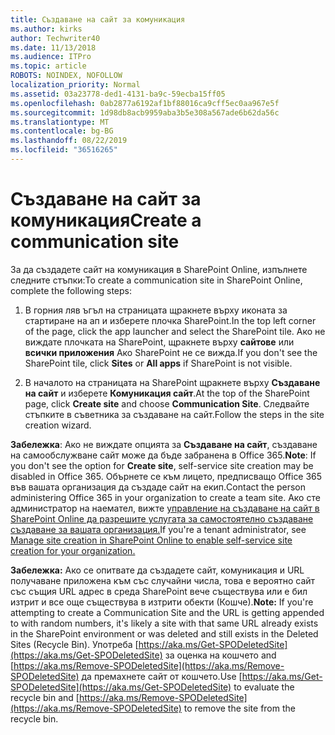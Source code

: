 ```yaml
---
title: Създаване на сайт за комуникация
ms.author: kirks
author: Techwriter40
ms.date: 11/13/2018
ms.audience: ITPro
ms.topic: article
ROBOTS: NOINDEX, NOFOLLOW
localization_priority: Normal
ms.assetid: 03a23778-ded1-4131-ba9c-59ecba15ff05
ms.openlocfilehash: 0ab2877a6192af1bf88016ca9cff5ec0aa967e5f
ms.sourcegitcommit: 1d98db8acb9959aba3b5e308a567ade6b62da56c
ms.translationtype: MT
ms.contentlocale: bg-BG
ms.lasthandoff: 08/22/2019
ms.locfileid: "36516265"
---
```

# <a name="create-a-communication-site"></a><span data-ttu-id="37e08-102">Създаване на сайт за комуникация</span><span class="sxs-lookup"><span data-stu-id="37e08-102">Create a communication site</span></span>

<span data-ttu-id="37e08-103">За да създадете сайт на комуникация в SharePoint Online, изпълнете следните стъпки:</span><span class="sxs-lookup"><span data-stu-id="37e08-103">To create a communication site in SharePoint Online, complete the following steps:</span></span> 
  
1. <span data-ttu-id="37e08-104">В горния ляв ъгъл на страницата щракнете върху иконата за стартиране на ап и изберете плочка SharePoint.</span><span class="sxs-lookup"><span data-stu-id="37e08-104">In the top left corner of the page, click the app launcher and select the SharePoint tile.</span></span> <span data-ttu-id="37e08-105">Ако не виждате плочката на SharePoint, щракнете върху **сайтове** или **всички приложения** Ако SharePoint не се вижда.</span><span class="sxs-lookup"><span data-stu-id="37e08-105">If you don't see the SharePoint tile, click **Sites** or **All apps** if SharePoint is not visible.</span></span> 
    
2. <span data-ttu-id="37e08-106">В началото на страницата на SharePoint щракнете върху **Създаване на сайт** и изберете **Комуникация сайт**.</span><span class="sxs-lookup"><span data-stu-id="37e08-106">At the top of the SharePoint page, click **Create site** and choose **Communication Site**.</span></span> <span data-ttu-id="37e08-107">Следвайте стъпките в съветника за създаване на сайт.</span><span class="sxs-lookup"><span data-stu-id="37e08-107">Follow the steps in the site creation wizard.</span></span> 
    
 <span data-ttu-id="37e08-108">**Забележка**: Ако не виждате опцията за **Създаване на сайт**, създаване на самообслужване сайт може да бъде забранена в Office 365.</span><span class="sxs-lookup"><span data-stu-id="37e08-108">**Note**: If you don't see the option for **Create site**, self-service site creation may be disabled in Office 365.</span></span> <span data-ttu-id="37e08-109">Обърнете се към лицето, предписващо Office 365 във вашата организация да създаде сайт на екип.</span><span class="sxs-lookup"><span data-stu-id="37e08-109">Contact the person administering Office 365 in your organization to create a team site.</span></span> <span data-ttu-id="37e08-110">Ако сте администратор на наемател, вижте [управление на създаване на сайт в SharePoint Online да разрешите услугата за самостоятелно създаване създаване за вашата организация.](https://go.microsoft.com/fwlink/?linkid=2018780)</span><span class="sxs-lookup"><span data-stu-id="37e08-110">If you're a tenant administrator, see [Manage site creation in SharePoint Online to enable self-service site creation for your organization.](https://go.microsoft.com/fwlink/?linkid=2018780)</span></span>
  
 <span data-ttu-id="37e08-111">**Забележка:** Ако се опитвате да създадете сайт, комуникация и URL получаване приложена към със случайни числа, това е вероятно сайт със същия URL адрес в среда SharePoint вече съществува или е бил изтрит и все още съществува в изтрити обекти (Кошче).</span><span class="sxs-lookup"><span data-stu-id="37e08-111">**Note:** If you're attempting to create a Communication Site and the URL is getting appended to with random numbers, it's likely a site with that same URL already exists in the SharePoint environment or was deleted and still exists in the Deleted Sites (Recycle Bin).</span></span> <span data-ttu-id="37e08-112">Употреба [https://aka.ms/Get-SPODeletedSite](https://aka.ms/Get-SPODeletedSite) за оценка на кошчето and [https://aka.ms/Remove-SPODeletedSite](https://aka.ms/Remove-SPODeletedSite) да премахнете сайт от кошчето.</span><span class="sxs-lookup"><span data-stu-id="37e08-112">Use [https://aka.ms/Get-SPODeletedSite](https://aka.ms/Get-SPODeletedSite) to evaluate the recycle bin and [https://aka.ms/Remove-SPODeletedSite](https://aka.ms/Remove-SPODeletedSite) to remove the site from the recycle bin.</span></span> 
  

